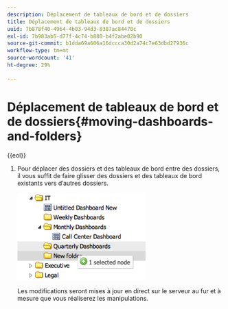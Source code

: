 ```yaml
---
description: Déplacement de tableaux de bord et de dossiers
title: Déplacement de tableaux de bord et de dossiers
uuid: 7b878f40-4964-4b03-94d3-8387ac84470c
exl-id: 7b983ab5-d77f-4c74-b880-b4f2abe02b90
source-git-commit: b1dda69a606a16dccca30d2a74c7e63dbd27936c
workflow-type: tm+mt
source-wordcount: '41'
ht-degree: 29%

---
```


# Déplacement de tableaux de bord et de dossiers{#moving-dashboards-and-folders}

{{eol}}

1. Pour déplacer des dossiers et des tableaux de bord entre des dossiers, il vous suffit de faire glisser des dossiers et des tableaux de bord existants vers d’autres dossiers.

   ![](assets/move_folder.png)

   Les modifications seront mises à jour en direct sur le serveur au fur et à mesure que vous réaliserez les manipulations.
